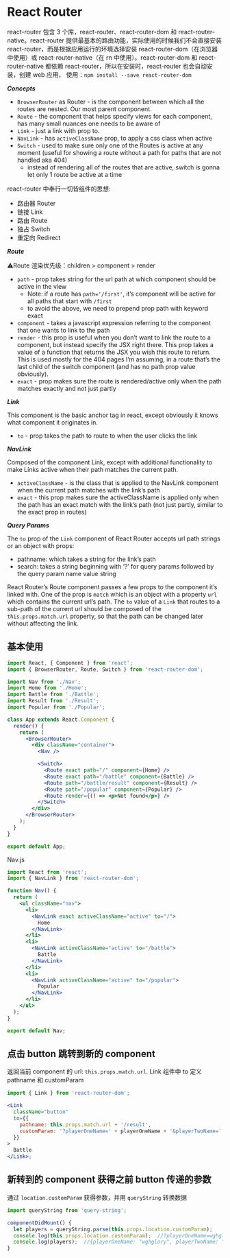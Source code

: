 # React Router

react-router 包含 3 个库，react-router、react-router-dom 和 react-router-native。react-router 提供最基本的路由功能，实际使⽤的时候我们不会直接安装 react-router，⽽是根据应⽤运⾏的环境选择安装 react-router-dom（在浏览器中使⽤）或 react-router-native（在 rn 中使⽤）。react-router-dom 和 react-router-native 都依赖 react-router，所以在安装时，react-router 也会⾃动安装，创建 web 应⽤， 使⽤：`npm install --save react-router-dom`

_**Concepts**_

- `BrowserRouter` as Router - is the component between which all the routes are nested. Our most parent component.
- `Route` - the component that helps specify views for each component, has many small nuances one needs to be aware of
- `Link` - just a link with prop to.
- `NavLink` - has `activeClassName` prop, to apply a css class when active
- `Switch` - used to make sure only one of the Routes is active at any moment (useful for showing a route without a path for paths that are not handled aka 404)
  - instead of rendering all of the routes that are active, switch is gonna let only 1 route be active at a time

react-router 中奉⾏⼀切皆组件的思想:

- 路由器 Router
- 链接 Link
- 路由 Route
- 独占 Switch
- 重定向 Redirect

**_Route_**

⚠️Route 渲染优先级：children > component > render

- `path` - prop takes string for the url path at which component should be active in the view
  - Note: if a route has `path='/first'`, it’s component will be active for all paths that start with `/first`
  - to avoid the above, we need to prepend prop path with keyword exact
- `component` - takes a javascript expression referring to the component that one wants to link to the path
- `render` - this prop is useful when you don’t want to link the route to a component, but instead specify the JSX right there. This prop takes a value of a function that returns the JSX you wish this route to return. This is used mostly for the 404 pages I’m assuming, in a route that’s the last child of the switch component (and has no path prop value obviously).
- `exact` - prop makes sure the route is rendered/active only when the path matches exactly and not just partly

**_Link_**

This component is the basic anchor tag in react, except obviously it knows what component it originates in.

- `to` - prop takes the path to route to when the user clicks the link

**_NavLink_**

Composed of the component Link, except with additional functionality to make Links active when their path matches the current path.

- `activeClassName` - is the class that is applied to the NavLink component when the current path matches with the link’s path
- `exact` - this prop makes sure the activeClassName is applied only when the path has an exact match with the link’s path (not just partly, similar to the exact prop in routes)

**_Query Params_**

The `to` prop of the `Link` component of React Router accepts url path strings or an object with props:

- pathname: which takes a string for the link’s path
- search: takes a string beginning with ‘?’ for query params followed by the query param name value string

React Router’s Route component passes a few props to the component it’s linked with. One of the prop is `match` which is an object with a property `url` which contains the current url’s path. The `to` value of a `Link` that routes to a sub-path of the current url should be composed of the `this.props.match.url` property, so that the path can be changed later without affecting the link.

## 基本使用

```jsx
import React, { Component } from 'react';
import { BrowserRouter, Route, Switch } from 'react-router-dom';

import Nav from './Nav';
import Home from './Home';
import Battle from './Battle';
import Result from './Result';
import Popular from './Popular';

class App extends React.Component {
  render() {
    return (
      <BrowserRouter>
        <div className="container">
          <Nav />

          <Switch>
            <Route exact path="/" component={Home} />
            <Route exact path="/battle" component={Battle} />
            <Route path="/battle/result" component={Result} />
            <Route path="/popular" component={Popular} />
            <Route render={() => <p>Not found</p>} />
          </Switch>
        </div>
      </BrowserRouter>
    );
  }
}

export default App;
```

Nav.js

```jsx
import React from 'react';
import { NavLink } from 'react-router-dom';

function Nav() {
  return (
    <ul className="nav">
      <li>
        <NavLink exact activeClassName="active" to="/">
          Home
        </NavLink>
      </li>
      <li>
        <NavLink activeClassName="active" to="/battle">
          Battle
        </NavLink>
      </li>
      <li>
        <NavLink activeClassName="active" to="/popular">
          Popular
        </NavLink>
      </li>
    </ul>
  );
}

export default Nav;
```

## 点击 button 跳转到新的 component

返回当前 component 的 url: `this.props.match.url`. Link 组件中 to 定义 pathname 和 customParam

```jsx
import { Link } from 'react-router-dom';

<Link
  className="button"
  to={{
    pathname: this.props.match.url + '/result',
    customParam: '?playerOneName=' + playerOneName + '&playerTwoName=' + playerTwoName,
  }}
>
  Battle
</Link>;
```

## 新转到的 component 获得之前 button 传递的参数

通过 `location.customParam` 获得参数，并用 `queryString` 转换数据

```jsx
import queryString from 'query-string';

componentDidMount() {
  let players = queryString.parse(this.props.location.customParam);
  console.log(this.props.location.customParam);  //?playerOneName=wghglory&playerTwoName=ff
  console.log(players);  //{playerOneName: "wghglory", playerTwoName: "ff"}
}
```

